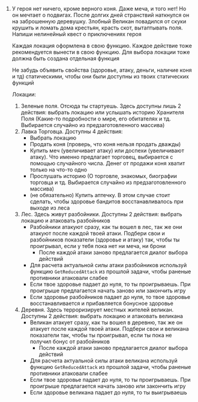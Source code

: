 1. У героя нет ничего, кроме верного коня. Даже меча, и того нет! Но он мечтает о подвигах. После долгих дней странствий наткнулся он на заброшенную деревушку. Злобный Великан повадился от скуки крушить и ломать дома крестьян, красть скот, вытаптывать поля. Напиши нелинейный квест о приключениях героя

   Каждая локация оформлена в свою функцию. Каждое действие тоже рекомендуется вынести в свою функцию. Для выбора локации тоже должна быть создана отдельная функция

   Не забудь объявить свойства (здоровье, атаку, деньги, наличие коня и тд) статическими, чтобы они были доступны из твоих статических функций

   Локации:

   1. Зеленые поля. Отсюда ты стартуешь. Здесь доступны лишь 2 действия: выбрать локацию или услышать историю Хранителя Поля (Какие-то подробности о мире, его обитателях и тд. Выбирается случайно из предзаготовленного массива)
   2. Лавка Торговца. Доступны 4 действия: 
      - Выбрать локацию
      - Продать коня (проверь, что коня нельзя продать дважды)
      - Купить меч (увеличивает атаку) или доспехи (увеличивают атаку). Что именно предлагает торговец, выбирается с помощью случайного числа. Денег от продажи коня хватит только на что-то одно
      - Прослушать историю (О торговле, знакомых, биографии торговца и тд. Выбирается случайно из предзаготовленного массива)
      - (не обязательно) Купить аптечку. В этом случае стоит сделать, чтобы здоровье бандитов восстанавливалось при выходе из леса
   3. Лес. Здесь живут разбойники. Доступны 2 действия: выбрать локацию и атаковать разбойников
      - Разбойники атакуют сразу, как ты вошел в лес, так же они атакуют после каждой твоей атаки. Подбери свои и разбойников показатели (здоровье и атаку) так, чтобы ты проигрывал, если у тебя пока нет ни меча, ни брони
        - После каждой атаки заново предлагается диалог выбора действий
      - Для расчета актуальной силы атаки разбойников используй функцию `GetReducedAttack` из прошлой задачи, чтобы раненые противники атаковали слабее
      - Если твое здоровье падает до нуля, то ты проигрываешь. При проигрыше предлагается начать заново или закончить игру
      - Если здоровье разбойников падает до нуля, то твое здоровье восстанавливается и прибавляется бонусное здоровье
   4. Деревня. Здесь терроризирует местных жителей великан. Доступны 2 действия: выбрать локацию и атаковать великана
      - Великан атакует сразу, как ты вошел в деревню, так же он атакует после каждой твоей атаки. Подбери свои и великана показатели так, чтобы ты проигрывал, если ты пока не получил бонус от разбойников
        - После каждой атаки заново предлагается диалог выбора действий
      - Для расчета актуальной силы атаки великана используй функцию `GetReducedAttack` из прошлой задачи, чтобы раненые противники атаковали слабее
      - Если твое здоровье падает до нуля, то ты проигрываешь. При проигрыше предлагается начать заново или закончить игру
      - Если здоровье великана падает до нуля, то ты выигрываешь

